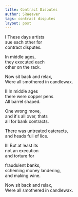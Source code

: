 ```yaml
---
title: Contract Disputes
author: SRWeaver
tags: contract disputes
layout: post
--- 
```


I
These days artists<br />
sue each other for<br />
contract disputes. 

In middle ages,<br />
they executed each<br />
other on the rack. 

Now sit back and relax,<br />
Were all smothered in candlewax. 

II
In middle ages<br />
there were copper pens.<br />
All barrel shaped. 

One wrong move,<br />
and it's all over, thats<br />
all for bank contracts. 

There was untreated cateracts,<br />
and heads full of lice. 

III
But at least its<br />
not an execution<br />
and torture for 

fraudulent banks,<br />
scheming money landering,<br />
and making wine. 

Now sit back and relax,<br />
Were all smothered in candlewax.
